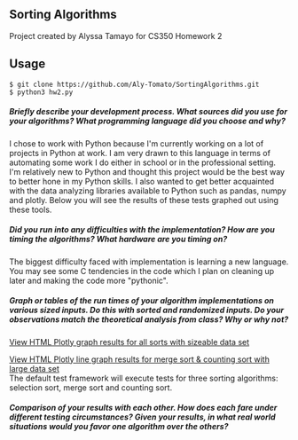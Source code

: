 ## Sorting Algorithms
Project created by Alyssa Tamayo for CS350 Homework 2

## Usage  
```
$ git clone https://github.com/Aly-Tomato/SortingAlgorithms.git  
$ python3 hw2.py  
```

##### Briefly describe your development process. What sources did you use for your algorithms? What programming language did you choose and why?
I chose to work with Python because I'm currently working on a lot of projects in Python at work. I am very drawn to this language in terms of automating some work I do either in school or in the professional setting. I'm relatively new to Python and thought this project would be the best way to better hone in my Python skills. I also wanted to get better acquainted with the data analyzing libraries available to Python such as pandas, numpy and plotly. Below you will see the results of these tests graphed out using these tools.  
##### Did you run into any difficulties with the implementation? How are you timing the algorithms? What hardware are you timing on?
The biggest difficulty faced with implementation is learning a new language. You may see some C tendencies in the code which I plan on cleaning up later and making the code more "pythonic". 

##### Graph or tables of the run times of your algorithm implementations on various sized inputs. Do this with sorted and randomized inputs. Do your observations match the theoretical analysis from class? Why or why not?
[View HTML Plotly graph results for all sorts with sizeable data set](https://htmlpreview.github.io/?https://github.com/Aly-Tomato/SortingAlgorithms/blob/master/Graph_4500.html "Timing Results Line Graph")  

[View HTML Plotly line graph results for merge sort & counting sort with large data set](https://htmlpreview.github.io/?https://github.com/Aly-Tomato/SortingAlgorithms/blob/master/Merge%20%26%20Count%20Sort%20Large%20Set.html "Merge Sort & Counting Sort Line Graph Results")  
The default test framework will execute tests for three sorting algorithms: selection sort, merge sort and counting sort. 


##### Comparison of your results with each other. How does each fare under different testing circumstances? Given your results, in what real world situations would you favor one algorithm over the others?
